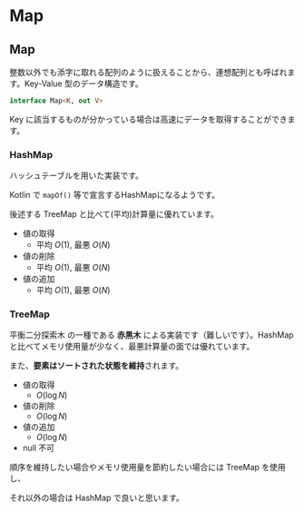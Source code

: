 # Map

## Map

整数以外でも添字に取れる配列のように扱えることから、連想配列とも呼ばれます。Key-Value 型のデータ構造です。

```kotlin
interface Map<K, out V>
```

Key に該当するものが分かっている場合は高速にデータを取得することができます。

### HashMap

ハッシュテーブルを用いた実装です。

Kotlin で `mapOf()` 等で宣言するHashMapになるようです。

後述する TreeMap と比べて(平均)計算量に優れています。

- 値の取得
    - 平均 $O(1)$, 最悪 $O(N)$
- 値の削除
    - 平均 $O(1)$, 最悪 $O(N)$
- 値の追加
    - 平均 $O(1)$, 最悪 $O(N)$

### TreeMap

平衡二分探索木 の一種である **赤黒木** による実装です（難しいです）。HashMap と比べてメモリ使用量が少なく、最悪計算量の面では優れています。

また、**要素はソートされた状態を維持**されます。

- 値の取得
    - $O(\log N)$
- 値の削除
    - $O(\log N)$
- 値の追加
    - $O(\log N)$
- null 不可

順序を維持したい場合やメモリ使用量を節約したい場合には TreeMap を使用し、

それ以外の場合は HashMap で良いと思います。
